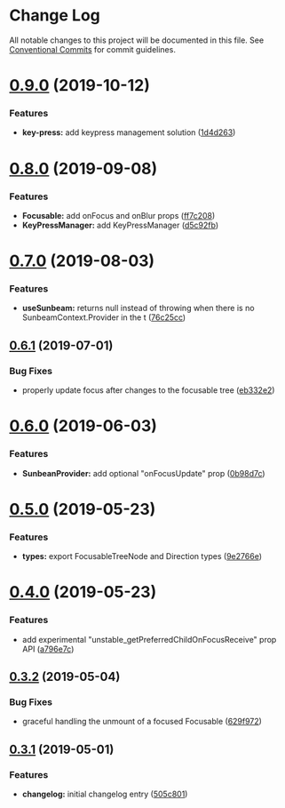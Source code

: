 # Change Log

All notable changes to this project will be documented in this file.
See [Conventional Commits](https://conventionalcommits.org) for commit guidelines.

# [0.9.0](https://github.com/vovaguguiev/react-sunbeam/compare/v0.8.0...v0.9.0) (2019-10-12)

### Features

-   **key-press:** add keypress management solution ([1d4d263](https://github.com/vovaguguiev/react-sunbeam/commit/1d4d263))

# [0.8.0](https://github.com/vovaguguiev/react-sunbeam/compare/v0.7.0...v0.8.0) (2019-09-08)

### Features

-   **Focusable:** add onFocus and onBlur props ([ff7c208](https://github.com/vovaguguiev/react-sunbeam/commit/ff7c208))
-   **KeyPressManager:** add KeyPressManager ([d5c92fb](https://github.com/vovaguguiev/react-sunbeam/commit/d5c92fb))

# [0.7.0](https://github.com/vovaguguiev/react-sunbeam/compare/v0.6.1...v0.7.0) (2019-08-03)

### Features

-   **useSunbeam:** returns null instead of throwing when there is no SunbeamContext.Provider in the t ([76c25cc](https://github.com/vovaguguiev/react-sunbeam/commit/76c25cc))

## [0.6.1](https://github.com/vovaguguiev/react-sunbeam/compare/v0.6.0...v0.6.1) (2019-07-01)

### Bug Fixes

-   properly update focus after changes to the focusable tree ([eb332e2](https://github.com/vovaguguiev/react-sunbeam/commit/eb332e2))

# [0.6.0](https://github.com/vovaguguiev/react-sunbeam/compare/v0.5.0...v0.6.0) (2019-06-03)

### Features

-   **SunbeanProvider:** add optional "onFocusUpdate" prop ([0b98d7c](https://github.com/vovaguguiev/react-sunbeam/commit/0b98d7c))

# [0.5.0](https://github.com/vovaguguiev/react-sunbeam/compare/v0.4.0...v0.5.0) (2019-05-23)

### Features

-   **types:** export FocusableTreeNode and Direction types ([9e2766e](https://github.com/vovaguguiev/react-sunbeam/commit/9e2766e))

# [0.4.0](https://github.com/vovaguguiev/react-sunbeam/compare/v0.3.2...v0.4.0) (2019-05-23)

### Features

-   add experimental "unstable_getPreferredChildOnFocusReceive" prop API ([a796e7c](https://github.com/vovaguguiev/react-sunbeam/commit/a796e7c))

## [0.3.2](https://github.com/vovaguguiev/react-sunbeam/compare/v0.3.1...v0.3.2) (2019-05-04)

### Bug Fixes

-   graceful handling the unmount of a focused Focusable ([629f972](https://github.com/vovaguguiev/react-sunbeam/commit/629f972))

## [0.3.1](https://github.com/vovaguguiev/react-sunbeam/compare/v0.3.0...v0.3.1) (2019-05-01)

### Features

-   **changelog:** initial changelog entry ([505c801](https://github.com/vovaguguiev/react-sunbeam/commit/505c801))
